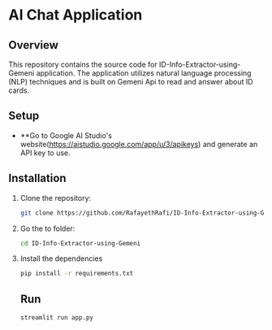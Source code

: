 # AI Chat Application

## Overview

This repository contains the source code for ID-Info-Extractor-using-Gemeni application. The application utilizes natural language processing (NLP) techniques and is built on Gemeni Api to read and answer about ID cards.

## Setup

- \*\*Go to Google AI Studio's website(https://aistudio.google.com/app/u/3/apikeys) and generate an API key to use.

## Installation

1. Clone the repository:

   ```bash
   git clone https://github.com/RafayethRafi/ID-Info-Extractor-using-Gemeni.git

   ```

2. Go the to folder:

   ```bash
   cd ID-Info-Extractor-using-Gemeni

   ```

3. Install the dependencies

   ```bash
   pip install -r requirements.txt

   ```

   ## Run

   ```bash
   streamlit run app.py

   ```
